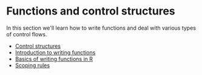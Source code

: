 
# Functions and control structures

In this section we'll learn how to write functions and deal with various types of control flows.

* [Control structures](https://github.com/swcarpentry/2013-10-09-canberra/blob/master/03-functions/02-control_structures.md)
* [Introduction to writing functions](https://github.com/swcarpentry/2013-10-09-canberra/blob/master/03-functions/function_examples.md)
* [Basics of writing functions in R](https://github.com/swcarpentry/2013-10-09-canberra/blob/master/03-functions/01-functions.md)
* [Scoping rules](https://github.com/swcarpentry/2013-10-09-canberra/blob/master/03-functions/03-scoping_rules.md)

